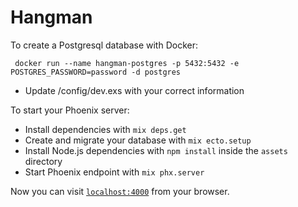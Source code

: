 # Hangman

To create a Postgresql database with Docker:

 ```
  docker run --name hangman-postgres -p 5432:5432 -e POSTGRES_PASSWORD=password -d postgres
  ```
  
* Update /config/dev.exs with your correct information 

To start your Phoenix server:

  * Install dependencies with `mix deps.get`
  * Create and migrate your database with `mix ecto.setup`
  * Install Node.js dependencies with `npm install` inside the `assets` directory
  * Start Phoenix endpoint with `mix phx.server`

Now you can visit [`localhost:4000`](http://localhost:4000) from your browser.


